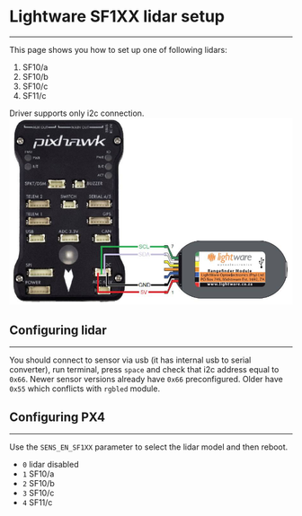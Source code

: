 # Lightware SF1XX lidar setup
----------------------------------------------------

This page shows you how to set up one of following lidars:
 1. SF10/a
 2. SF10/b
 3. SF10/c
 4. SF11/c

Driver supports only i2c connection.
![](images/hardware/sf1xx_i2c.jpg)

## Configuring lidar
--------------------------------------------------------

You should connect to sensor via usb (it has internal usb to serial converter), run terminal, press `space` and check that i2c address equal to `0x66`.
Newer sensor versions already have `0x66` preconfigured. Older have `0x55` which conflicts with `rgbled` module.


## Configuring PX4
--------------------------------------------------------

Use the `SENS_EN_SF1XX` parameter to select the lidar model and then reboot.
* `0` lidar disabled
* `1` SF10/a
* `2` SF10/b
* `3` SF10/c
* `4` SF11/c
